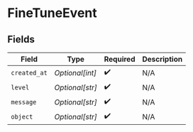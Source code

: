 # FineTuneEvent


## Fields

| Field              | Type               | Required           | Description        |
| ------------------ | ------------------ | ------------------ | ------------------ |
| `created_at`       | *Optional[int]*    | :heavy_check_mark: | N/A                |
| `level`            | *Optional[str]*    | :heavy_check_mark: | N/A                |
| `message`          | *Optional[str]*    | :heavy_check_mark: | N/A                |
| `object`           | *Optional[str]*    | :heavy_check_mark: | N/A                |